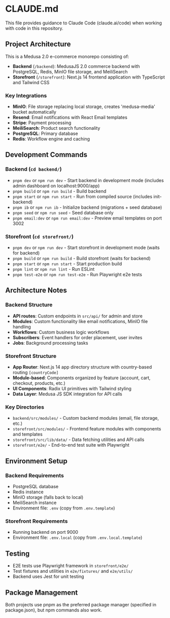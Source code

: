 # CLAUDE.md

This file provides guidance to Claude Code (claude.ai/code) when working with code in this repository.

## Project Architecture

This is a Medusa 2.0 e-commerce monorepo consisting of:

- **Backend** (`/backend`): MedusaJS 2.0 commerce backend with PostgreSQL, Redis, MinIO file storage, and MeiliSearch
- **Storefront** (`/storefront`): Next.js 14 frontend application with TypeScript and Tailwind CSS

### Key Integrations
- **MinIO**: File storage replacing local storage, creates 'medusa-media' bucket automatically
- **Resend**: Email notifications with React Email templates  
- **Stripe**: Payment processing
- **MeiliSearch**: Product search functionality
- **PostgreSQL**: Primary database
- **Redis**: Workflow engine and caching

## Development Commands

### Backend (`cd backend/`)
- `pnpm dev` or `npm run dev` - Start backend in development mode (includes admin dashboard on localhost:9000/app)
- `pnpm build` or `npm run build` - Build backend
- `pnpm start` or `npm run start` - Run from compiled source (includes init-backend)
- `pnpm ib` or `npm run ib` - Initialize backend (migrations + seed database)
- `pnpm seed` or `npm run seed` - Seed database only
- `pnpm email:dev` or `npm run email:dev` - Preview email templates on port 3002

### Storefront (`cd storefront/`)
- `pnpm dev` or `npm run dev` - Start storefront in development mode (waits for backend)
- `pnpm build` or `npm run build` - Build storefront (waits for backend)  
- `pnpm start` or `npm run start` - Start production build
- `pnpm lint` or `npm run lint` - Run ESLint
- `pnpm test-e2e` or `npm run test-e2e` - Run Playwright e2e tests

## Architecture Notes

### Backend Structure
- **API routes**: Custom endpoints in `src/api/` for admin and store
- **Modules**: Custom functionality like email notifications, MinIO file handling
- **Workflows**: Custom business logic workflows  
- **Subscribers**: Event handlers for order placement, user invites
- **Jobs**: Background processing tasks

### Storefront Structure  
- **App Router**: Next.js 14 app directory structure with country-based routing `[countryCode]`
- **Module-based**: Components organized by feature (account, cart, checkout, products, etc.)
- **UI Components**: Radix UI primitives with Tailwind styling
- **Data Layer**: Medusa JS SDK integration for API calls

### Key Directories
- `backend/src/modules/` - Custom backend modules (email, file storage, etc.)
- `storefront/src/modules/` - Frontend feature modules with components and templates
- `storefront/src/lib/data/` - Data fetching utilities and API calls
- `storefront/e2e/` - End-to-end test suite with Playwright

## Environment Setup

### Backend Requirements
- PostgreSQL database
- Redis instance  
- MinIO storage (falls back to local)
- MeiliSearch instance
- Environment file: `.env` (copy from `.env.template`)

### Storefront Requirements
- Running backend on port 9000
- Environment file: `.env.local` (copy from `.env.local.template`)

## Testing

- E2E tests use Playwright framework in `storefront/e2e/`
- Test fixtures and utilities in `e2e/fixtures/` and `e2e/utils/`
- Backend uses Jest for unit testing

## Package Management

Both projects use pnpm as the preferred package manager (specified in package.json), but npm commands also work.